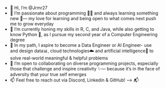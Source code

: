 - 👋 Hi, I’m @Jrmr27
- 👀 I’m passionate about programming 👩‍💻 and always learning something new 🚀— my love for learning and being open to what comes next push me to grow everyday
- 🌱 I’m currently honing my skills in R, C, and Java, while also getting to know Python 🐍, as I pursue my second year of a Computer Engineering degree
- 🌟 In my path, I aspire to become a Data Engineer or AI Engineer- use and design data📊, cloud technologies☁️ and artificial intelligence🤖 to solve real-world meaningful & helpful problems
- 💞️ I’m open to collaborating on diverse programming projects, especially those that challenge and inspire creativity ✨— because it’s in the face of adversity that your true self emerges
- 📫 Feel free to reach out via Discord, Linkedin & GitHub! --> 📬 

<!---
Jrmr27/Jrmr27 is a ✨ special ✨ repository because its `README.md` (this file) appears on your GitHub profile.
You can click the Preview link to take a look at your changes.
--->
